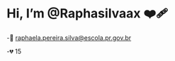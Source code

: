 # Hi, I’m @Raphasilvaax :mending_heart:

-:love_letter: raphaela.pereira.silva@escola.pr.gov.br 

-:broken_heart: 15
